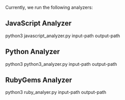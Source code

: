 Currently, we run the following analyzers:

## JavaScript Analyzer

python3 javascript_analyzer.py input-path output-path

## Python Analyzer

python3 python3_analyzer.py input-path output-path

## RubyGems Analyzer

python3 ruby_analyer.py input-path output-path
